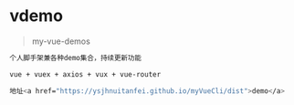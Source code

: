 # vdemo

> my-vue-demos

``` bash
个人脚手架兼各种demo集合，持续更新功能

vue + vuex + axios + vux + vue-router

地址<a href="https://ysjhnuitanfei.github.io/myVueCli/dist">demo</a>
```
